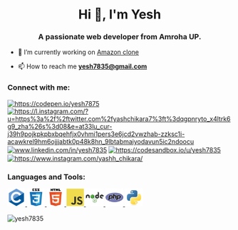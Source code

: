 <h1 align="center">Hi 👋, I'm Yesh</h1>
<h3 align="center">A passionate web developer from Amroha UP.</h3>

- 🔭 I’m currently working on [Amazon clone](https://amazon-clone-five-silk.vercel.app/)

- 📫 How to reach me **yesh7835@gmail.com**

<h3 align="left">Connect with me:</h3>
<p align="left">
<a href="https://codepen.io/yesh7875" target="blank"><img align="center" src="https://raw.githubusercontent.com/rahuldkjain/github-profile-readme-generator/master/src/images/icons/Social/codepen.svg" alt="https://codepen.io/yesh7875" height="30" width="40" /></a>
<a href="https://x.com/YashChikara7?t=qgPnRyTO_X4LtRk6g9_zHA&s=08" target="blank"><img align="center" src="https://raw.githubusercontent.com/rahuldkjain/github-profile-readme-generator/master/src/images/icons/Social/twitter.svg" alt="https://l.instagram.com/?u=https%3a%2f%2ftwitter.com%2fyashchikara7%3ft%3dqgpnryto_x4ltrk6g9_zha%26s%3d08&e=at33lu_cur-j39h9pojkpkpbxbqehfjx0vhmi1pers3e6jcd2vwzhab-zzksc1i-acawkrel9hm6ojjjabtk0p48k8hn_9lbtabmaiyodavun5ic2ndoocu" height="30" width="40" /></a>
<a href="https://www.linkedin.com/in/yesh7835/" target="blank"><img align="center" src="https://raw.githubusercontent.com/rahuldkjain/github-profile-readme-generator/master/src/images/icons/Social/linked-in-alt.svg" alt="www.linkedin.com/in/yesh7835" height="30" width="40" /></a>
<a href="https://codesandbox.com/https://codesandbox.io/u/yesh7835" target="blank"><img align="center" src="https://raw.githubusercontent.com/rahuldkjain/github-profile-readme-generator/master/src/images/icons/Social/codesandbox.svg" alt="https://codesandbox.io/u/yesh7835" height="30" width="40" /></a>
<a href="https://www.instagram.com/yashh_chikara/" target="blank"><img align="center" src="https://raw.githubusercontent.com/rahuldkjain/github-profile-readme-generator/master/src/images/icons/Social/instagram.svg" alt="https://www.instagram.com/yashh_chikara/" height="30" width="40" /></a>
</p>

<h3 align="left">Languages and Tools:</h3>
<p align="left"> <a href="https://www.cprogramming.com/" target="_blank" rel="noreferrer"> <img src="https://raw.githubusercontent.com/devicons/devicon/master/icons/c/c-original.svg" alt="c" width="40" height="40"/> </a> <a href="https://www.w3schools.com/css/" target="_blank" rel="noreferrer"> <img src="https://raw.githubusercontent.com/devicons/devicon/master/icons/css3/css3-original-wordmark.svg" alt="css3" width="40" height="40"/> </a> <a href="https://www.w3.org/html/" target="_blank" rel="noreferrer"> <img src="https://raw.githubusercontent.com/devicons/devicon/master/icons/html5/html5-original-wordmark.svg" alt="html5" width="40" height="40"/> </a> <a href="https://developer.mozilla.org/en-US/docs/Web/JavaScript" target="_blank" rel="noreferrer"> <img src="https://raw.githubusercontent.com/devicons/devicon/master/icons/javascript/javascript-original.svg" alt="javascript" width="40" height="40"/> </a> <a href="https://nodejs.org" target="_blank" rel="noreferrer"> <img src="https://raw.githubusercontent.com/devicons/devicon/master/icons/nodejs/nodejs-original-wordmark.svg" alt="nodejs" width="40" height="40"/> </a> <a href="https://www.php.net" target="_blank" rel="noreferrer"> <img src="https://raw.githubusercontent.com/devicons/devicon/master/icons/php/php-original.svg" alt="php" width="40" height="40"/> </a> <a href="https://www.python.org" target="_blank" rel="noreferrer"> <img src="https://raw.githubusercontent.com/devicons/devicon/master/icons/python/python-original.svg" alt="python" width="40" height="40"/> </a> </p>

<p><img align="center" src="https://github-readme-stats.vercel.app/api/top-langs?username=yesh7835&show_icons=true&locale=en&layout=compact" alt="yesh7835" /></p>
